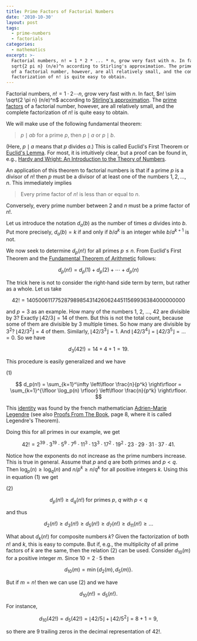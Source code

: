 ```yaml
---
title: Prime Factors of Factorial Numbers
date: '2010-10-30'
layout: post
tags:
  - prime-numbers
  - factorials
categories:
  - mathematics
excerpt: >-
  Factorial numbers, n! = 1 * 2 * ... * n, grow very fast with n. In fact, n! ~
  sqrt{2 pi n} (n/e)^n according to Stirling's approximation. The prime factors
  of a factorial number, however, are all relatively small, and the complete
  factorization of n! is quite easy to obtain.
---
```

Factorial numbers, $n! = 1 \cdot 2 \cdots n$, grow very fast with $n$. In fact, $n! \sim \sqrt{2 \pi n} (n/e)^n$ according to [Stirling's approximation](http://en.wikipedia.org/wiki/Stirling's_approximation). The [prime factors](http://en.wikipedia.org/wiki/Prime_factor) of a factorial number, however, are all relatively small, and the complete factorization of $n!$ is quite easy to obtain.

We will make use of the following fundamental theorem:

> $p \mid a b$ for a prime $p$, then $p \mid a$ or $p \mid b$.

(Here, $p \mid a$ means that $p$ divides $a$.) This is called Euclid's First Theorem or [Euclid's Lemma](http://en.wikipedia.org/wiki/Euclid's_lemma). For most, it is intuitively clear, but a proof can be found in, e.g., <a href="/refs/hardy-wright">Hardy and Wright: An Introduction to the Theory of Numbers</a>.

An application of this theorem to factorial numbers is that if a prime $p$ is a divisor of $n!$ then $p$ must be a divisor of at least one of the numbers $1, 2, \ldots, n$. This immediately implies

> Every prime factor of $n!$ is less than or equal to $n$.

Conversely, every prime number between 2 and $n$ must be a prime factor of $n!$.

Let us introduce the notation $d_a(b)$ as the number of times $a$ divides into $b$. Put more precisely, $d_a(b) = k$ if and only if $b/a^k$ is an integer while $b/a^{k+1}$ is not.

We now seek to determine $d_p(n!)$ for all primes $p \leq n$. From Euclid's First Theorem and the [Fundamental Theorem of Arithmetic](http://en.wikipedia.org/wiki/Fundamental_theorem_of_arithmetic) follows:

$$
d_p(n!) = d_p(1) + d_p(2) + \cdots + d_p(n)
$$

The trick here is not to consider the right-hand side term by term, but rather as a whole. Let us take

$$
42! = 1405006117752879898543142606244511569936384000000000
$$

and $p=3$ as an example. How many of the numbers 1, 2, &#8230;, 42 are divisible by 3? Exactly $\lfloor 42/3 \rfloor = 14$ of them. But this is not the total count, because some of them are divisible by 3 multiple times. So how many are divisible by $3^2$? $\lfloor 42/3^2 \rfloor = 4$ of them. Similarly, $\lfloor 42/3^3 \rfloor = 1$. And $\lfloor 42/3^4 \rfloor = \lfloor 42/3^5 \rfloor = \ldots = 0$. So we have

$$
d_3(42!) = 14+4+1 = 19.
$$

This procedure is easily generalized and we have

<div class="pull-right">(1)</div>

$$
d_p(n!) = \sum_{k=1}^\infty \left\lfloor \frac{n}{p^k} \right\rfloor = \sum_{k=1}^{\lfloor \log_p(n) \rfloor} \left\lfloor \frac{n}{p^k} \right\rfloor.
$$

This [identity](http://en.wikipedia.org/wiki/Factorial#Number_theory) was found by the french mathematician [Adrien-Marie Legendre](http://en.wikipedia.org/wiki/Adrien-Marie_Legendre) (see also <a href="/refs/proofs-from-the-book">Proofs From The Book</a>, page 8, where it is called Legendre's Theorem).

Doing this for all primes in our example, we get

$$
42! = 2^{39} \cdot 3^{19} \cdot 5^9 \cdot 7^6 \cdot 11^3 \cdot 13^3 \cdot 17^2 \cdot 19^2 \cdot 23 \cdot 29 \cdot 31 \cdot 37 \cdot 41.
$$

Notice how the exponents do not increase as the prime numbers increase. This is true in general. Assume that $p$ and $q$ are both primes and $p < q$. Then $\log_p(n) \geq \log_q(n)$ and $n/p^k \geq n/q^k$ for all positive integers $k$. Using this in equation&nbsp;(1) we get

<div class="pull-right">(2)</div>

$$
d_p(n!) \geq d_q(n!) \; \text{for primes $p$, $q$ with $p < q$}
$$

and thus

$$
d_2(n!) \geq d_3(n!) \geq d_5(n!) \geq d_7(n!) \geq d_{11}(n!) \geq \ldots
$$

What about $d_k(n!)$ for composite numbers $k$? Given the factorization of both $n!$ and $k$, this is easy to compute. But if, e.g., the multiplicity of all prime factors of $k$ are the same, then the relation&nbsp;(2) can be used. Consider $d_{10}(m)$ for a positive integer $m$. Since $10 = 2 \cdot 5$ then

$$
d_{10}(m) = \min\{ d_2(m), d_5(m) \}.
$$

But if $m=n!$ then we can use&nbsp;(2) and we have

$$
d_{10}(n!) = d_5(n!).
$$

For instance,

$$
d_{10}(42!) = d_5(42!) = \lfloor 42/5 \rfloor + \lfloor 42/5^2 \rfloor = 8 + 1 = 9,
$$

so there are 9 trailing zeros in the decimal representation of 42!.
